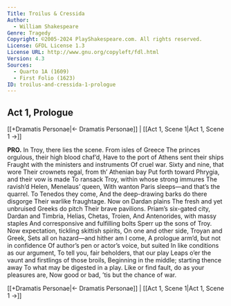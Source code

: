 ```yaml
---
Title: Troilus & Cressida
Author: 
  - William Shakespeare
Genre: Tragedy
Copyright: ©2005-2024 PlayShakespeare.com. All rights reserved.
License: GFDL License 1.3
License URL: http://www.gnu.org/copyleft/fdl.html
Version: 4.3
Sources:
  - Quarto 1A (1609)
  - First Folio (1623)
ID: troilus-and-cressida-1-prologue
---
```


## Act 1, Prologue
[[+Dramatis Personae|← Dramatis Personae]] | [[Act 1, Scene 1|Act 1, Scene 1 →]]

**PRO.**
In Troy, there lies the scene. From isles of Greece
The princes orgulous, their high blood chaf’d,
Have to the port of Athens sent their ships
Fraught with the ministers and instruments
Of cruel war. Sixty and nine, that wore
Their crownets regal, from th’ Athenian bay
Put forth toward Phrygia, and their vow is made
To ransack Troy, within whose strong immures
The ravish’d Helen, Menelaus’ queen,
With wanton Paris sleeps—and that’s the quarrel.
To Tenedos they come,
And the deep-drawing barks do there disgorge
Their warlike fraughtage. Now on Dardan plains
The fresh and yet unbruised Greeks do pitch
Their brave pavilions. Priam’s six-gated city,
Dardan and Timbria, Helias, Chetas, Troien,
And Antenorides, with massy staples
And corresponsive and fulfilling bolts
Sperr up the sons of Troy.
Now expectation, tickling skittish spirits,
On one and other side, Troyan and Greek,
Sets all on hazard—and hither am I come,
A prologue arm’d, but not in confidence
Of author’s pen or actor’s voice, but suited
In like conditions as our argument,
To tell you, fair beholders, that our play
Leaps o’er the vaunt and firstlings of those broils,
Beginning in the middle; starting thence away
To what may be digested in a play.
Like or find fault, do as your pleasures are,
Now good or bad, ’tis but the chance of war.

[[+Dramatis Personae|← Dramatis Personae]] | [[Act 1, Scene 1|Act 1, Scene 1 →]]